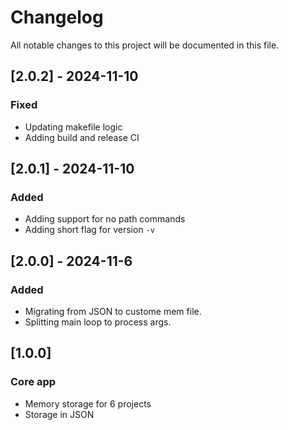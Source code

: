 # Changelog

All notable changes to this project will be documented in this file.

## [2.0.2] - 2024-11-10
### Fixed
- Updating makefile logic
- Adding build and release CI 

## [2.0.1] - 2024-11-10
### Added
- Adding support for no path commands
- Adding short flag for version `-v`

## [2.0.0] - 2024-11-6
### Added
- Migrating from JSON to custome mem file. 
- Splitting main loop to process args.

## [1.0.0]
### Core app
- Memory storage for 6 projects
- Storage in JSON
